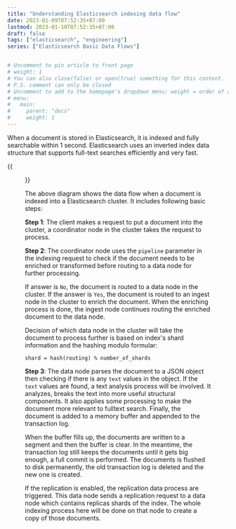 ```yaml
---
title: "Understanding Elasticsearch indexing data flow"
date: 2023-01-09T07:52:35+07:00
lastmod: 2023-01-10T07:52:35+07:00
draft: false
tags: ["elasticsearch", "engineering"]
series: ["Elasticsearch Basic Data Flows"]


# Uncomment to pin article to front page
# weight: 1
# You can also close(false) or open(true) something for this content.
# P.S. comment can only be closed
# Uncomment to add to the homepage's dropdown menu; weight = order of article
# menu:
#   main:
#     parent: "docs"
#     weight: 1
---
```


When a document is stored in Elasticsearch, it is indexed and fully searchable within 1 second. Elasticsearch uses an inverted index 
data structure that supports full-text searches efficiently and very fast.

{{<figure title="Elasticsearch Indexing Data Flow" src="/images/posts/es_index_operations.png">}}

<!--more-->

The above diagram shows the data flow when a document is indexed into a Elasticsearch cluster. It includes following basic steps:

**Step 1**: The client makes a request to put a document into the cluster, a coordinator node in the cluster takes the request to 
process.

**Step 2**: The coordinator node uses the `pipeline` parameter in the indexing request to check if the document needs to 
be enriched or transformed before routing to a data node for further processing.

If answer is `No`, the document is routed to a data node in the cluster. If the answer is `Yes`, the document is routed to an ingest node in the
cluster to enrich the document. When the enriching process is done, the ingest node continues routing the enriched document to the data node.

Decision of which data node in the cluster will take the document to process further is based on index's shard information and the hashing modulo formular:

`shard = hash(routing) % number_of_shards`

**Step 3**: The data node parses the document to a JSON object then checking if there is any `text` values in the object. 
If the `text` values are found, a text analysis process will be involved. It analyzes, breaks the text into more 
useful structural components. It also applies some processing to make the document more relevant to fulltext search. 
Finally, the document is added to a memory buffer and appended to the transaction log.

When the buffer fills up, the documents are written to a segment and then the buffer is clear. In the meantime, the
transaction log still keeps the documents until it gets big enough, a full commit is performed. The documents is flushed to disk permanently,
the old transaction log is deleted and the new one is created.

If the replication is enabled, the replication data process are triggered. This data node sends a replication request
to a data node which contains replicas shards of the index. The whole indexing process here will be done on that node to
create a copy of those documents.



